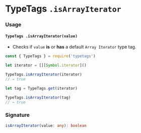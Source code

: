 # TypeTags `.isArrayIterator`

### Usage

#### `TypeTags .isArrayIterator(value)`

- Checks if `value` **is** or **has** a default `Array Iterator` type tag.

```js
const { TypeTags } = require('typetags')

let iterator = [][Symbol.iterator]()

TypeTags.isArrayIterator(iterator)
// → true

let tag = TypeTags.get(iterator)

TypeTags.isArrayIterator(tag)
// → true
```

### Signature

```ts
isArrayIterator(value: any): boolean
```
